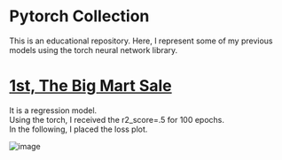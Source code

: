 # Pytorch Collection  
This is an educational repository. Here, I represent some of my previous models using the torch neural network library. 
# [1st, The Big Mart Sale](https://github.com/Sedighe-Raeisi/Pytorch_Collection/blob/main/Big_Mart_Sale_Prediction_Pytorch.ipynb)
It is a regression model.  
Using the torch, I received the r2_score=.5 for 100 epochs.   
In the following, I placed the loss plot.  

![image](https://user-images.githubusercontent.com/67642255/153703217-4f706f4b-7f5c-4b41-8272-f0e049ad99d6.png)
